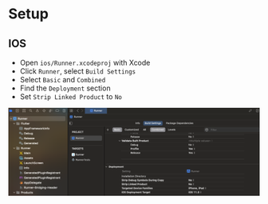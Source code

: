 # Setup

## IOS

- Open `ios/Runner.xcodeproj` with Xcode
- Click `Runner`, select `Build Settings`
- Select `Basic` and `Combined`
- Find the `Deployment` section
- Set `Strip Linked Product` to `No`

![](./resources/ios-unset-strip-linked-product.jpg)
